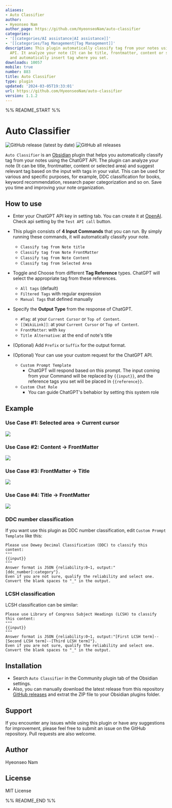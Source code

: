 ```yaml
---
aliases:
- Auto Classifier
author:
- Hyeonseo Nam
author_page: https://github.com/HyeonseoNam/auto-classifier
categories:
- '[[categories/AI assistance|AI assistance]]'
- '[[categories/Tag Management|Tag Management]]'
description: This plugin automatically classify tag from your notes using ChatGPT
  API. It analyze your note (It can be title, frontmatter, content or selected area)
  and automatically insert tag where you set.
downloads: 10057
mobile: true
number: 883
title: Auto Classifier
type: plugin
updated: '2024-03-05T19:33:01'
url: https://github.com/HyeonseoNam/auto-classifier
version: 1.1.2
---
```


%% README_START %%

# Auto Classifier
![GitHub release (latest by date)](https://img.shields.io/github/v/release/HyeonseoNam/auto-classifier?style=for-the-badge) ![GitHub all releases](https://img.shields.io/github/downloads/HyeonseoNam/auto-classifier/total?style=for-the-badge)

`Auto Classifier` is an [Obsidian](https://obsidian.md/) plugin that helps you automatically classify tag from your notes using the ChatGPT API. The plugin can analyze your note (It can be title, frontmatter, content or selected area) and suggest relevant tag based on the input with tags in your valut. This can be used for various and specific purposes, for example, DDC classification for books, keyword recommendation, research paper categorization and so on. Save you time and improving your note organization.


## How to use

- Enter your ChatGPT API key in setting tab. You can create it at [OpenAI](https://platform.openai.com/account/api-keys). Check api setting by the `Test API call` button.

- This plugin consists of **4 Input Commands** that you can run. By simply running these commands, it will automatically classify your note.
  - `Classify tag from Note title`
  - `Classify tag from Note FrontMatter`
  - `Classify tag from Note Content` 
  - `Classify tag from Selected Area`

- Toggle and Choose from different **Tag Reference** types. ChatGPT will select the appropriate tag from these references.
  - `All tags` (default)
  - `Filtered Tags` with regular expression
  - `Manual Tags` that defined manually

- Specify the **Output Type** from the response of ChatGPT.
  - `#Tag`: at your `Current Cursor` or `Top of Content`.
  - `[[WikiLink]]`: at your `Current Cursor` or `Top of Content`.
  - `FrontMatter`: with `key`
  - `Title Alternative`: at the end of note's title

- (Optional) Add `Prefix` or `Suffix` for the output format.

- (Optional) Your can use your custom request for the ChatGPT API.
  - `Custom Prompt Template`
    - ChatGPT will respond based on this prompt. The input coming from your Command will be replaced by `{{input}}`, and the reference tags you set will be placed in `{{reference}}`.
  - `Custom Chat Role`
    - You can guide ChatGPT's behabior by setting this system role


## Example
### Use Case #1: **Selected area** &rightarrow; **Current cursor**
![](https://raw.githubusercontent.com/HyeonseoNam/auto-classifier/HEAD/img/selected_to_cursor.gif)

### Use Case #2: **Content** &rightarrow; **FrontMatter**
![](https://raw.githubusercontent.com/HyeonseoNam/auto-classifier/HEAD/img/content_to_frontmatter.gif)

### Use Case #3: **FrontMatter** &rightarrow; **Title**
![](https://raw.githubusercontent.com/HyeonseoNam/auto-classifier/HEAD/img/frontmatter_to_totle.gif)

### Use Case #4: **Title** &rightarrow; **FrontMatter**
![](https://raw.githubusercontent.com/HyeonseoNam/auto-classifier/HEAD/img/title_to_frontmatter.gif)


### DDC number classification
If you want use this plugin as DDC number classification, edit `Custom Prompt Template` like this:
```
Please use Dewey Decimal Classification (DDC) to classify this content:
"""
{{input}}
"""
Answer format is JSON {reliability:0~1, output:"[ddc_number]:category"}. 
Even if you are not sure, qualify the reliability and select one. 
Convert the blank spaces to "_" in the output.
```

### LCSH classification
LCSH classification can be similar: 
```
Please use Library of Congress Subject Headings (LCSH) to classify this content:
"""
{{input}}
"""
Answer format is JSON {reliability:0~1, output:"[First LCSH term]--[Second LCSH term]--[Third LCSH term]"}. 
Even if you are not sure, qualify the reliability and select one. 
Convert the blank spaces to "_" in the output.
```

## Installation

- Search `Auto Classifier` in the Community plugin tab of the Obsidian settings.
- Also, you can manually download the latest release from this repository [GitHub releases](https://github.com/hyeonseonam/auto-tagger/releases) and extrat the ZIP file to your Obsidian plugins folder.


## Support

If you encounter any issues while using this plugin or have any suggestions for improvement, please feel free to submit an issue on the GitHub repository. Pull requests are also welcome.

## Author

Hyeonseo Nam
## License

MIT License

%% README_END %%